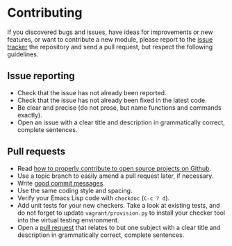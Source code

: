 Contributing
============

If you discovered bugs and issues, have ideas for improvements or new features,
or want to contribute a new module, please report to the [issue tracker][1] the
repository and send a pull request, but respect the following guidelines.


Issue reporting
---------------

- Check that the issue has not already been reported.
- Check that the issue has not already been fixed in the latest code.
- Be clear and precise (do not prose, but name functions and commands exactly).
- Open an issue with a clear title and description in grammatically correct,
  complete sentences.


Pull requests
-------------

- Read [how to properly contribute to open source projects on Github][2].
- Use a topic branch to easily amend a pull request later, if necessary.
- Write [good commit messages][3].
- Use the same coding style and spacing.
- Verify your Emacs Lisp code with `checkdoc` (`C-c ? d`).
- Add unit tests for your new checkers.  Take a look at existing tests, and do
  not forget to update `vagrant/provision.py` to install your checker tool into
  the virtual testing environment.
- Open a [pull request][4] that relates to but one subject with a clear title
  and description in grammatically correct, complete sentences.


[1]: https://github.com/lunaryorn/flycheck/issues
[2]: http://gun.io/blog/how-to-github-fork-branch-and-pull-request
[3]: http://tbaggery.com/2008/04/19/a-note-about-git-commit-messages.html
[4]: https://help.github.com/articles/using-pull-requests

